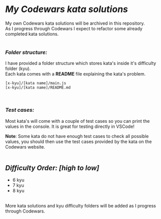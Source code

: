 # **_My Codewars kata solutions_**

My own Codewars kata solutions will be archived in this repository.<br>
As I progress through Codewars I expect to refactor some already completed kata solutions.
<br><br>

### **_Folder structure:_**

I have provided a folder structure which stores kata's inside it's difficulty folder (kyu).
<br>
Each kata comes with a **README** file explaining the kata's problem.
<br>

```
[x-kyu]/[kata name]/main.js
[x-kyu]/[kata name]/README.md
```

<br>

### **_Test cases:_**

Most kata's will come with a couple of test cases so you can print the values in the console. It is great for testing directly in VSCode!
<br>

**Note**: Some kata do not have enough test cases to check all possible values, you should then use the test cases provided by the kata on the Codewars website.
<br>
<br>

## _Difficulty Order: [high to low]_

<ul>
<li>6 kyu</li>
<li>7 kyu</li>
<li>8 kyu</li>
</ul>

<br>
More kata solutions and kyu difficulty folders will be added as I progress through Codewars.
